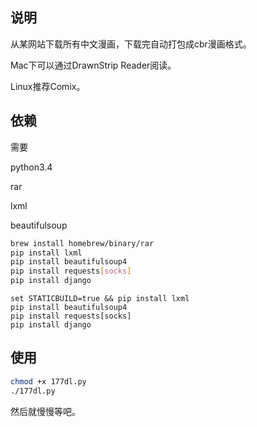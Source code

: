 ## 说明

从某网站下载所有中文漫画，下载完自动打包成cbr漫画格式。

Mac下可以通过DrawnStrip Reader阅读。

Linux推荐Comix。



## 依赖

需要

python3.4

rar 

lxml 

beautifulsoup

``` bash
brew install homebrew/binary/rar
pip install lxml
pip install beautifulsoup4
pip install requests[socks]
pip install django
```

``` For Windows
set STATICBUILD=true && pip install lxml
pip install beautifulsoup4  
pip install requests[socks]
pip install django
```

## 使用

``` bash
chmod +x 177dl.py
./177dl.py
```

然后就慢慢等吧。
